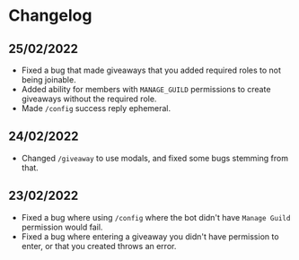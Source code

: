 # Changelog

## 25/02/2022

* Fixed a bug that made giveaways that you added required roles to not being joinable.
* Added ability for members with `MANAGE_GUILD` permissions to create giveaways without the required role.
* Made `/config` success reply ephemeral.

## 24/02/2022

* Changed `/giveaway` to use modals, and fixed some bugs stemming from that.

## 23/02/2022

-   Fixed a bug where using `/config` where the bot didn't have `Manage Guild` permission would fail.
-   Fixed a bug where entering a giveaway you didn't have permission to enter, or that you created throws an error.
